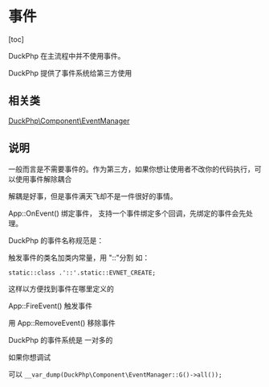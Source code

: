 # 事件

[toc]

DuckPhp 在主流程中并不使用事件。

DuckPhp 提供了事件系统给第三方使用

## 相关类

[DuckPhp\Component\EventManager](ref/Component-EventManager.md)

## 说明


一般而言是不需要事件的。作为第三方，如果你想让使用者不改你的代码执行，可以使用事件解除耦合

解耦是好事，但是事件满天飞却不是一件很好的事情。



App::OnEvent() 绑定事件， 支持一个事件绑定多个回调，先绑定的事件会先处理。

DuckPhp 的事件名称规范是： 

触发事件的类名加类内常量，用 "::"分割
如：

```
static::class .'::'.static::EVNET_CREATE;

```
这样以方便找到事件在哪里定义的

App::FireEvent() 触发事件

用 App::RemoveEvent() 移除事件

DuckPhp 的事件系统是 一对多的

如果你想调试

可以 `__var_dump(DuckPhp\Component\EventManager::G()->all());`